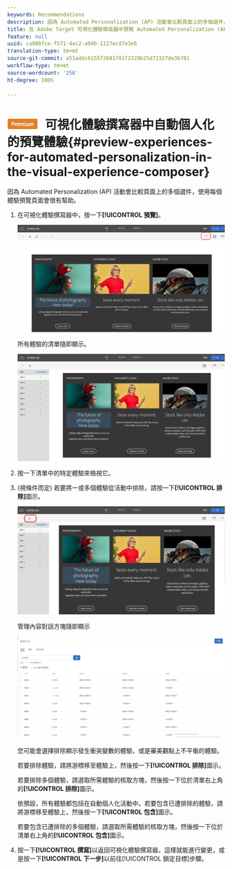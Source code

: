 ```yaml
---
keywords: Recommendations
description: 因為 Automated Personalization (AP) 活動會比較頁面上的多個選件，使用每個體驗預覽頁面會很有幫助。
title: 在 Adobe Target 可視化體驗撰寫器中預覽 Automated Personalization (AP) 活動的體驗
feature: null
uuid: ca98bfce-f571-4ac2-a94b-1127ecd7e3e6
translation-type: tm+mt
source-git-commit: a51addc6155f2681f01f2329b25d72327de36701
workflow-type: tm+mt
source-wordcount: '256'
ht-degree: 100%

---
```



# ![PREMIUM](/help/assets/premium.png) 可視化體驗撰寫器中自動個人化的預覽體驗{#preview-experiences-for-automated-personalization-in-the-visual-experience-composer}

因為 Automated Personalization (AP) 活動會比較頁面上的多個選件，使用每個體驗預覽頁面會很有幫助。

1. 在可視化體驗撰寫器中，按一下&#x200B;**[!UICONTROL 預覽]**。

   ![預覽圖示](/help/c-activities/t-automated-personalization/assets/preview.png)

   所有體驗的清單隨即顯示。

   ![預覽體驗](/help/c-activities/t-automated-personalization/assets/ap_preview-new.png)

1. 按一下清單中的特定體驗來檢視它。

1. (視條件而定) 若要將一或多個體驗從活動中排除，請按一下&#x200B;**[!UICONTROL 排除]**&#x200B;圖示。

   ![排除圖示](/help/c-activities/t-automated-personalization/assets/ap_exclude-new.png)

   管理內容對話方塊隨即顯示

   ![管理內容對話方塊](/help/c-activities/t-automated-personalization/assets/preview-exclude.png)

   您可能會選擇排除顯示發生衝突變數的體驗，或是審美觀點上不平衡的體驗。

   若要排除體驗，請將游標移至體驗上，然後按一下&#x200B;**[!UICONTROL 排除]**&#x200B;圖示。

   若要排除多個體驗，請選取所需體驗的核取方塊，然後按一下位於清單右上角的&#x200B;**[!UICONTROL 排除]**&#x200B;圖示。

   依預設，所有體驗都包括在自動個人化活動中。若要包含已遭排除的體驗，請將游標移至體驗上，然後按一下&#x200B;**[!UICONTROL 包含]**&#x200B;圖示。

   若要包含已遭排除的多個體驗，請選取所需體驗的核取方塊，然後按一下位於清單右上角的&#x200B;**[!UICONTROL 包含]**&#x200B;圖示。

1. 按一下&#x200B;**[!UICONTROL 撰寫]**&#x200B;以返回可視化體驗撰寫器，這樣就能進行變更，或是按一下&#x200B;**[!UICONTROL 下一步]**&#x200B;以前往[!UICONTROL 鎖定目標]步驟。
